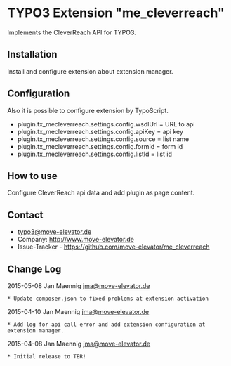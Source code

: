 # TYPO3 Extension "me_cleverreach"

Implements the CleverReach API for TYPO3.

## Installation

Install and configure extension about extension manager.

## Configuration

Also it is possible to configure extension by TypoScript.

* plugin.tx_mecleverreach.settings.config.wsdlUrl = URL to api
* plugin.tx_mecleverreach.settings.config.apiKey = api key
* plugin.tx_mecleverreach.settings.config.source = list name
* plugin.tx_mecleverreach.settings.config.formId = form id
* plugin.tx_mecleverreach.settings.config.listId = list id

## How to use

Configure CleverReach api data and add plugin as page content.

## Contact

* typo3@move-elevator.de
* Company: http://www.move-elevator.de
* Issue-Tracker - https://github.com/move-elevator/me_cleverreach

## Change Log

2015-05-08  Jan Maennig  <jma@move-elevator.de>

	* Update composer.json to fixed problems at extension activation

2015-04-10  Jan Maennig  <jma@move-elevator.de>

	* Add log for api call error and add extension configuration at extension manager.

2015-04-08  Jan Maennig  <jma@move-elevator.de>

	* Initial release to TER! 